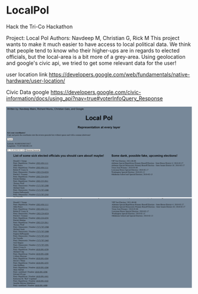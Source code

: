 # LocalPol

Hack the Tri-Co Hackathon

Project: Local Pol
Authors: Navdeep M, Christian G, Rick M
This project wants to make it much easier to have access to local political data. We think that people tend to know who their higher-ups are in
regards to elected officials, but the local-area is a bit more of a grey-area. Using geolocation and google's civic api, we tried to get some
relevant data for the user!

user location link
https://developers.google.com/web/fundamentals/native-hardware/user-location/

Civic Data google
https://developers.google.com/civic-information/docs/using_api?nav=true#voterInfoQuery_Response

![Screenshot](grey1.png)
![Screenshot](grey2.png)

